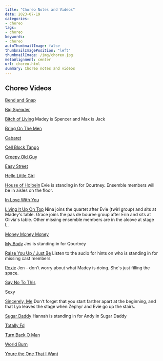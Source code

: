 ```yaml
---
title: "Choreo Notes and Videos"
date: 2023-07-19
categories:
- choreo
tags:
- choreo
keywords:
- choreo
autoThumbnailImage: false
thumbnailImagePosition: "left"
thumbnailImage: /img/choreo.jpg
metaAlignment: center
url: choreo.html
summary: Choreo notes and videos
---
```


## Choreo Videos

[Bend and Snap](../video/BendAndSnap.MOV)

[Big Spender](../video/BigSpender.mp4)

[Bitch of Living](../video/BitchOfLiving_Choreo.MOV) 
Madey is Spencer and Max is Jack

[Bring On The Men](../video/BringontheMen.mp4)

[Cabaret](../video/cabaret_choreo.MOV)

[Cell Block Tango](../video/CellBlock_Choreo.MOV)

[Creepy Old Guy](../video/creepyOldGuy.MOV)

[Easy Street](../video/easyStreet_choreo.MOV)

[Hello Little Girl](../video/HelloLittleGirl.MOV)

[House of Holbein](../video/HouseOfHolbein_CHOREO.MOV) Evie is standing in for Qourtney. Ensemble members will be in aisles on the floor.

[In Love With You](../video/InLoveWithYou.mp4)

[Living It Up On Top](../video/LivingItUp_Choreo.MOV) Nina joins the quartet after Evie (twirl group) and sits at Madey's table. Grace joins the pas de bouree group after Erin and sits at Olivia's table. Other missing ensemble members are in the alcove at stage L.

[Money Money Money](../video/moneymoneymoney_choreo.MOV)

[My Body](../video/MyBody.mp4) Jes is standing in for Qourtney


[Raise You Up / Just Be](../video/raiseYouUpChoreo.MOV) Listen to the audio for hints on who is standing in for missing cast members

[Roxie](../video/roxie.MOV) Jen - don't worry about what Madey is doing. She's just filling the space.

[Say No To This](../video/SayNoToThis_Choreo.MOV)

[Sexy](../video/Sexy.MOV)

[Sincerely, Me](../video/SincerelyMe_Choreo.MOV) Don't forget that you start farther apart at the beginning, and that Lyo leaves the stage when Zephyr and Evie go up the stairs.

[Sugar Daddy](../video/SugarDaddy.mp4) Hannah is standing in for Andy in Sugar Daddy

[Totally Fd](../video/TotallyFed.mov)

[Turn Back O Man](../video/turnBackOMan_choreo.MOV)

[World Burn](../video/WorldBurn.mp4)

[Youre the One That I Want](../video/YoureTheOneThatIWant_Choreo.MOV)

